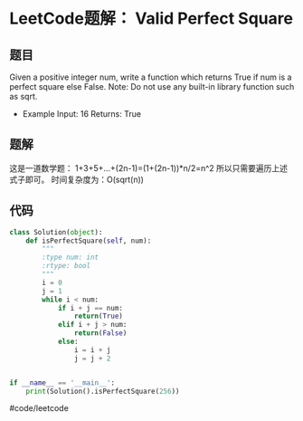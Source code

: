 # LeetCode题解： Valid Perfect Square
## 题目
Given a positive integer num, write a function which returns True if num is a perfect square else False.
Note: Do not use any built-in library function such as sqrt.

* Example
Input: 16
Returns: True

## 题解
这是一道数学题：
1+3+5+…+(2n-1)=(1+(2n-1))*n/2=n^2
所以只需要遍历上述式子即可。
时间复杂度为：O(sqrt(n))

## 代码
```python
class Solution(object):
    def isPerfectSquare(self, num):
        """
        :type num: int
        :rtype: bool
        """
        i = 0
        j = 1
        while i < num:
            if i + j == num:
                return(True)
            elif i + j > num:
                return(False)
            else:
                i = i + j
                j = j + 2


if __name__ == '__main__':
    print(Solution().isPerfectSquare(256))

```


#code/leetcode